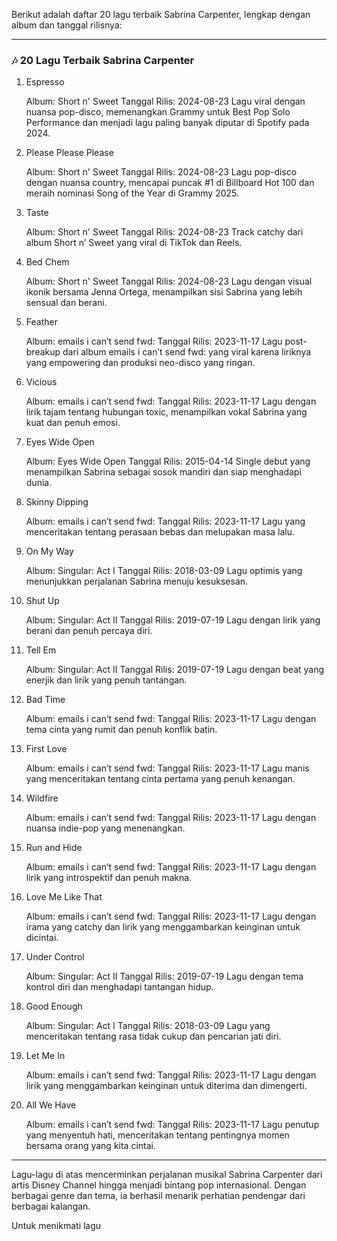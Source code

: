 Berikut adalah daftar 20 lagu terbaik Sabrina Carpenter, lengkap dengan album dan tanggal rilisnya:

---

### 🎶 20 Lagu Terbaik Sabrina Carpenter

1. Espresso

    Album: Short n' Sweet
    Tanggal Rilis: 2024-08-23
    Lagu viral dengan nuansa pop-disco, memenangkan Grammy untuk Best Pop Solo Performance dan menjadi lagu paling banyak diputar di Spotify pada 2024.&#x20;

2. Please Please Please

    Album: Short n' Sweet
    Tanggal Rilis: 2024-08-23
    Lagu pop-disco dengan nuansa country, mencapai puncak #1 di Billboard Hot 100 dan meraih nominasi Song of the Year di Grammy 2025.&#x20;

3. Taste

    Album: Short n' Sweet
    Tanggal Rilis: 2024-08-23
    Track catchy dari album Short n’ Sweet yang viral di TikTok dan Reels.

4. Bed Chem

    Album: Short n' Sweet
    Tanggal Rilis: 2024-08-23
    Lagu dengan visual ikonik bersama Jenna Ortega, menampilkan sisi Sabrina yang lebih sensual dan berani.

5. Feather

    Album: emails i can’t send fwd:
    Tanggal Rilis: 2023-11-17
    Lagu post-breakup dari album emails i can’t send fwd: yang viral karena liriknya yang empowering dan produksi neo-disco yang ringan.

6. Vicious

    Album: emails i can’t send fwd:
    Tanggal Rilis: 2023-11-17
    Lagu dengan lirik tajam tentang hubungan toxic, menampilkan vokal Sabrina yang kuat dan penuh emosi.

7. Eyes Wide Open

    Album: Eyes Wide Open
    Tanggal Rilis: 2015-04-14
    Single debut yang menampilkan Sabrina sebagai sosok mandiri dan siap menghadapi dunia.&#x20;

8. Skinny Dipping

    Album: emails i can’t send fwd:
    Tanggal Rilis: 2023-11-17
    Lagu yang menceritakan tentang perasaan bebas dan melupakan masa lalu.

9. On My Way

    Album: Singular: Act I
    Tanggal Rilis: 2018-03-09
    Lagu optimis yang menunjukkan perjalanan Sabrina menuju kesuksesan.

10. Shut Up

     Album: Singular: Act II
     Tanggal Rilis: 2019-07-19
     Lagu dengan lirik yang berani dan penuh percaya diri.

11. Tell Em

     Album: Singular: Act II
     Tanggal Rilis: 2019-07-19
     Lagu dengan beat yang enerjik dan lirik yang penuh tantangan.

12. Bad Time

     Album: emails i can’t send fwd:
     Tanggal Rilis: 2023-11-17
     Lagu dengan tema cinta yang rumit dan penuh konflik batin.

13. First Love

     Album: emails i can’t send fwd:
     Tanggal Rilis: 2023-11-17
     Lagu manis yang menceritakan tentang cinta pertama yang penuh kenangan.

14. Wildfire

     Album: emails i can’t send fwd:
     Tanggal Rilis: 2023-11-17
     Lagu dengan nuansa indie-pop yang menenangkan.

15. Run and Hide

     Album: emails i can’t send fwd:
     Tanggal Rilis: 2023-11-17
     Lagu dengan lirik yang introspektif dan penuh makna.

16. Love Me Like That

     Album: emails i can’t send fwd:
     Tanggal Rilis: 2023-11-17
     Lagu dengan irama yang catchy dan lirik yang menggambarkan keinginan untuk dicintai.

17. Under Control

     Album: Singular: Act II
     Tanggal Rilis: 2019-07-19
     Lagu dengan tema kontrol diri dan menghadapi tantangan hidup.

18. Good Enough

     Album: Singular: Act I
     Tanggal Rilis: 2018-03-09
     Lagu yang menceritakan tentang rasa tidak cukup dan pencarian jati diri.

19. Let Me In

     Album: emails i can’t send fwd:
     Tanggal Rilis: 2023-11-17
     Lagu dengan lirik yang menggambarkan keinginan untuk diterima dan dimengerti.

20. All We Have

     Album: emails i can’t send fwd:
     Tanggal Rilis: 2023-11-17
     Lagu penutup yang menyentuh hati, menceritakan tentang pentingnya momen bersama orang yang kita cintai.

---

Lagu-lagu di atas mencerminkan perjalanan musikal Sabrina Carpenter dari artis Disney Channel hingga menjadi bintang pop internasional. Dengan berbagai genre dan tema, ia berhasil menarik perhatian pendengar dari berbagai kalangan.

Untuk menikmati lagu
